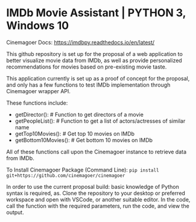 # IMDb Movie Assistant | PYTHON 3, Windows 10
Cinemagoer Docs: https://imdbpy.readthedocs.io/en/latest/ 

This github repository is set up for the proposal of a web application to better visualize movie data from IMDb, as well as provide personalized recommendations for movies based on pre-existing movie taste.

This application currently is set up as a proof of concept for the proposal, and only has a few functions to test IMDb implementation through Cinemagoer wrapper API. 

These functions include:
 - getDirector(): # Function to get directors of a movie
 - getPeopleList(): # Function to get a list of actors/actresses of similar name
 - getTop10Movies(): # Get top 10 movies on IMDb
 - getBottom10Movies(): # Get bottom 10 movies on IMDb
 
 All of these functions call upon the Cinemagoer instance to retrieve data from IMDb.
 
 To Install Cinemagoer Package (Command Line): ```pip install git+https://github.com/cinemagoer/cinemagoer```
 
 In order to use the current proposal build: basic knowledge of Python syntax is required, as. Clone the repository to your desktop or preferred workspace and open with VSCode, or another suitable editor. In the code, call the function with the required parameters, run the code, and view the output.
 
